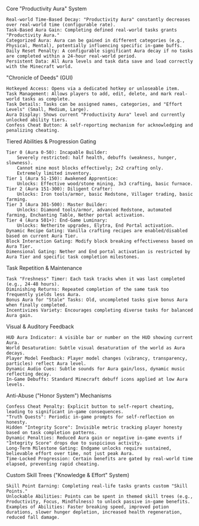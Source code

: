 Core "Productivity Aura" System

    Real-world Time-Based Decay: "Productivity Aura" constantly decreases over real-world time (configurable rate).
    Task-Based Aura Gain: Completing defined real-world tasks grants "Productivity Aura."
    Categorized Aura: Aura can be gained in different categories (e.g., Physical, Mental), potentially influencing specific in-game buffs.
    Daily Reset Penalty: A configurable significant Aura decay if no tasks are completed within a 24-hour real-world period.
    Persistent Data: All Aura levels and task data save and load correctly with the Minecraft world.

"Chronicle of Deeds" (GUI)

    Hotkeyed Access: Opens via a dedicated hotkey or unloseable item.
    Task Management: Allows players to add, edit, delete, and mark real-world tasks as complete.
    Task Details: Tasks can be assigned names, categories, and "Effort Levels" (Small, Medium, Large).
    Aura Display: Shows current "Productivity Aura" level and currently unlocked ability tiers.
    Confess Cheat Button: A self-reporting mechanism for acknowledging and penalizing cheating.

Tiered Abilities & Progression Gating

    Tier 0 (Aura 0-50): Incapable Builder:
        Severely restricted: half health, debuffs (weakness, hunger, slowness).
        Cannot mine most blocks effectively; 2x2 crafting only.
        Extremely limited inventory.
    Tier 1 (Aura 51-150): Awakened Apprentice:
        Unlocks: Effective wood/stone mining, 3x3 crafting, basic furnace.
    Tier 2 (Aura 151-300): Diligent Crafter:
        Unlocks: Iron tools/armor, basic Redstone, Villager trading, basic farming.
    Tier 3 (Aura 301-500): Master Builder:
        Unlocks: Diamond tools/armor, advanced Redstone, automated farming, Enchanting Table, Nether portal activation.
    Tier 4 (Aura 501+): End-Game Luminary:
        Unlocks: Netherite upgrades, Elytra, End Portal activation.
    Dynamic Recipe Gating: Vanilla crafting recipes are enabled/disabled based on current Aura Tier.
    Block Interaction Gating: Modify block breaking effectiveness based on Aura Tier.
    Dimensional Gating: Nether and End portal activation is restricted by Aura Tier and specific task completion milestones.

Task Repetition & Maintenance

    Task "Freshness" Timer: Each task tracks when it was last completed (e.g., 24-48 hours).
    Diminishing Returns: Repeated completion of the same task too frequently yields less Aura.
    Bonus Aura for "Stale" Tasks: Old, uncompleted tasks give bonus Aura when finally completed.
    Incentivizes Variety: Encourages completing diverse tasks for balanced Aura gain.

Visual & Auditory Feedback

    HUD Aura Indicator: A visible bar or number on the HUD showing current Aura.
    World Desaturation: Subtle visual desaturation of the world as Aura decays.
    Player Model Feedback: Player model changes (vibrancy, transparency, particles) reflect Aura level.
    Dynamic Audio Cues: Subtle sounds for Aura gain/loss, dynamic music reflecting decay.
    In-Game Debuffs: Standard Minecraft debuff icons applied at low Aura levels.

Anti-Abuse ("Honor System") Mechanisms

    Confess Cheat Penalty: Explicit button to self-report cheating, leading to significant in-game consequences.
    "Truth Quests": Periodic in-game prompts for self-reflection on honesty.
    Hidden "Integrity Score": Invisible metric tracking player honesty based on task completion patterns.
    Dynamic Penalties: Reduced Aura gain or negative in-game events if "Integrity Score" drops due to suspicious activity.
    Long-Term Milestone Gating: Endgame unlocks require sustained, believable effort over time, not just peak Aura.
    Time-Locked Progression: Certain benefits are gated by real-world time elapsed, preventing rapid cheating.

Custom Skill Trees ("Knowledge & Effort" System)

    Skill Point Earning: Completing real-life tasks grants custom "Skill Points."
    Unlockable Abilities: Points can be spent in themed skill trees (e.g., Productivity, Focus, Mindfulness) to unlock passive in-game benefits.
    Examples of Abilities: Faster breaking speed, improved potion durations, slower hunger depletion, increased health regeneration, reduced fall damage.